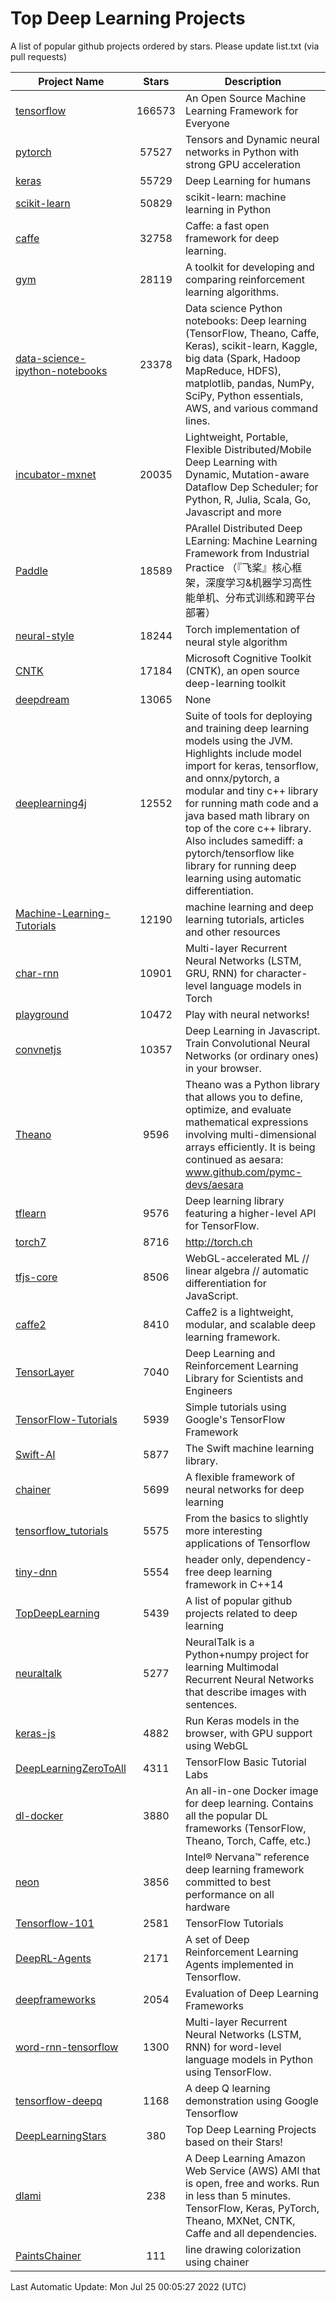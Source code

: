 # Top Deep Learning Projects
A list of popular github projects ordered by stars.
Please update list.txt (via pull requests)

|Project Name| Stars | Description |
| ---------- |:-----:| ----------- |
| [tensorflow](https://github.com/tensorflow/tensorflow) | 166573 | An Open Source Machine Learning Framework for Everyone |
| [pytorch](https://github.com/pytorch/pytorch) | 57527 | Tensors and Dynamic neural networks in Python with strong GPU acceleration |
| [keras](https://github.com/keras-team/keras) | 55729 | Deep Learning for humans |
| [scikit-learn](https://github.com/scikit-learn/scikit-learn) | 50829 | scikit-learn: machine learning in Python |
| [caffe](https://github.com/BVLC/caffe) | 32758 | Caffe: a fast open framework for deep learning. |
| [gym](https://github.com/openai/gym) | 28119 | A toolkit for developing and comparing reinforcement learning algorithms. |
| [data-science-ipython-notebooks](https://github.com/donnemartin/data-science-ipython-notebooks) | 23378 | Data science Python notebooks: Deep learning (TensorFlow, Theano, Caffe, Keras), scikit-learn, Kaggle, big data (Spark, Hadoop MapReduce, HDFS), matplotlib, pandas, NumPy, SciPy, Python essentials, AWS, and various command lines. |
| [incubator-mxnet](https://github.com/apache/incubator-mxnet) | 20035 | Lightweight, Portable, Flexible Distributed/Mobile Deep Learning with Dynamic, Mutation-aware Dataflow Dep Scheduler; for Python, R, Julia, Scala, Go, Javascript and more |
| [Paddle](https://github.com/PaddlePaddle/Paddle) | 18589 | PArallel Distributed Deep LEarning: Machine Learning Framework from Industrial Practice （『飞桨』核心框架，深度学习&机器学习高性能单机、分布式训练和跨平台部署） |
| [neural-style](https://github.com/jcjohnson/neural-style) | 18244 | Torch implementation of neural style algorithm |
| [CNTK](https://github.com/microsoft/CNTK) | 17184 | Microsoft Cognitive Toolkit (CNTK), an open source deep-learning toolkit |
| [deepdream](https://github.com/google/deepdream) | 13065 | None |
| [deeplearning4j](https://github.com/eclipse/deeplearning4j) | 12552 | Suite of tools for deploying and training deep learning models using the JVM. Highlights include model import for keras, tensorflow, and onnx/pytorch, a modular and tiny c++ library for running math code and a java based math library on top of the core c++ library. Also includes samediff: a pytorch/tensorflow like library for running deep learning using automatic differentiation. |
| [Machine-Learning-Tutorials](https://github.com/ujjwalkarn/Machine-Learning-Tutorials) | 12190 | machine learning and deep learning tutorials, articles and other resources  |
| [char-rnn](https://github.com/karpathy/char-rnn) | 10901 | Multi-layer Recurrent Neural Networks (LSTM, GRU, RNN) for character-level language models in Torch |
| [playground](https://github.com/tensorflow/playground) | 10472 | Play with neural networks! |
| [convnetjs](https://github.com/karpathy/convnetjs) | 10357 | Deep Learning in Javascript. Train Convolutional Neural Networks (or ordinary ones) in your browser. |
| [Theano](https://github.com/Theano/Theano) | 9596 | Theano was a Python library that allows you to define, optimize, and evaluate mathematical expressions involving multi-dimensional arrays efficiently. It is being continued as aesara: www.github.com/pymc-devs/aesara |
| [tflearn](https://github.com/tflearn/tflearn) | 9576 | Deep learning library featuring a higher-level API for TensorFlow. |
| [torch7](https://github.com/torch/torch7) | 8716 | http://torch.ch |
| [tfjs-core](https://github.com/tensorflow/tfjs-core) | 8506 | WebGL-accelerated ML // linear algebra // automatic differentiation for JavaScript. |
| [caffe2](https://github.com/facebookarchive/caffe2) | 8410 | Caffe2 is a lightweight, modular, and scalable deep learning framework. |
| [TensorLayer](https://github.com/tensorlayer/TensorLayer) | 7040 | Deep Learning and Reinforcement Learning Library for Scientists and Engineers  |
| [TensorFlow-Tutorials](https://github.com/nlintz/TensorFlow-Tutorials) | 5939 | Simple tutorials using Google's TensorFlow Framework |
| [Swift-AI](https://github.com/Swift-AI/Swift-AI) | 5877 | The Swift machine learning library. |
| [chainer](https://github.com/chainer/chainer) | 5699 | A flexible framework of neural networks for deep learning |
| [tensorflow_tutorials](https://github.com/pkmital/tensorflow_tutorials) | 5575 | From the basics to slightly more interesting applications of Tensorflow |
| [tiny-dnn](https://github.com/tiny-dnn/tiny-dnn) | 5554 | header only, dependency-free deep learning framework in C++14 |
| [TopDeepLearning](https://github.com/aymericdamien/TopDeepLearning) | 5439 | A list of popular github projects related to deep learning |
| [neuraltalk](https://github.com/karpathy/neuraltalk) | 5277 | NeuralTalk is a Python+numpy project for learning Multimodal Recurrent Neural Networks that describe images with sentences. |
| [keras-js](https://github.com/transcranial/keras-js) | 4882 | Run Keras models in the browser, with GPU support using WebGL |
| [DeepLearningZeroToAll](https://github.com/hunkim/DeepLearningZeroToAll) | 4311 | TensorFlow Basic Tutorial Labs |
| [dl-docker](https://github.com/floydhub/dl-docker) | 3880 | An all-in-one Docker image for deep learning. Contains all the popular DL frameworks (TensorFlow, Theano, Torch, Caffe, etc.) |
| [neon](https://github.com/NervanaSystems/neon) | 3856 | Intel® Nervana™ reference deep learning framework committed to best performance on all hardware |
| [Tensorflow-101](https://github.com/sjchoi86/Tensorflow-101) | 2581 | TensorFlow Tutorials |
| [DeepRL-Agents](https://github.com/awjuliani/DeepRL-Agents) | 2171 | A set of Deep Reinforcement Learning Agents implemented in Tensorflow. |
| [deepframeworks](https://github.com/zer0n/deepframeworks) | 2054 | Evaluation of Deep Learning Frameworks |
| [word-rnn-tensorflow](https://github.com/hunkim/word-rnn-tensorflow) | 1300 | Multi-layer Recurrent Neural Networks (LSTM, RNN) for word-level language models in Python using TensorFlow. |
| [tensorflow-deepq](https://github.com/siemanko/tensorflow-deepq) | 1168 | A deep Q learning demonstration using Google Tensorflow |
| [DeepLearningStars](https://github.com/hunkim/DeepLearningStars) | 380 | Top Deep Learning Projects based on their Stars! |
| [dlami](https://github.com/ritchieng/dlami) | 238 | A Deep Learning Amazon Web Service (AWS) AMI that is open, free and works. Run in less than 5 minutes. TensorFlow, Keras, PyTorch, Theano, MXNet, CNTK, Caffe and all dependencies. |
| [PaintsChainer](https://github.com/taizan/PaintsChainer) | 111 | line drawing colorization using chainer |

Last Automatic Update: Mon Jul 25 00:05:27 2022 (UTC)
